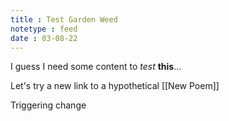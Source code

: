 ```yaml
---
title : Test Garden Weed
notetype : feed
date : 03-08-22
---
```


I guess I need some content to *test* **this**...

Let's try a new link to a hypothetical [[New Poem]]

Triggering change

